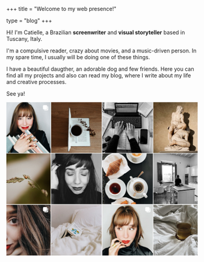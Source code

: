 +++
title = "Welcome to my web presence!"

type = "blog"
+++


Hi! I'm Catielle, a Brazilian **screenwriter** and **visual storyteller** based in Tuscany, Italy. 

I'm a compulsive reader, crazy about movies, and a music-driven person. In my spare time, I usually will be doing one of these things.

I have a beautiful daugther, an adorable dog and few friends. Here you can find all my projects and also can read my blog, where I write about my life and creative processes. 

See ya!

![](/img/catiellebio.jpg)



